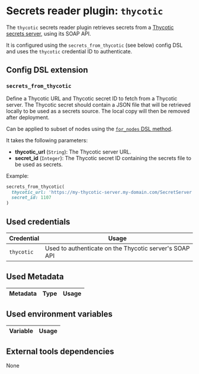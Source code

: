 # Secrets reader plugin: `thycotic`

The `thycotic` secrets reader plugin retrieves secrets from a [Thycotic secrets server](https://thycotic.com/products/secret-server-vdo/), using its SOAP API.

It is configured using the `secrets_from_thycotic` (see below) config DSL and uses the `thycotic` credential ID to authenticate.

## Config DSL extension

### `secrets_from_thycotic`

Define a Thycotic URL and Thycotic secret ID to fetch from a Thycotic server.
The Thycotic secret should contain a JSON file that will be retrieved locally to be used as a secrets source. The local copy will then be removed after deployment.

Can be applied to subset of nodes using the [`for_nodes` DSL method](/docs/config_dsl.md#for_nodes).

It takes the following parameters:
* **thycotic_url** (`String`): The Thycotic server URL.
* **secret_id** (`Integer`): The Thycotic secret ID containing the secrets file to be used as secrets.

Example:
```ruby
secrets_from_thycotic(
  thycotic_url: 'https://my-thycotic-server.my-domain.com/SecretServer',
  secret_id: 1107
)
```

## Used credentials

| Credential | Usage
| --- | --- |
| `thycotic` | Used to authenticate on the Thycotic server's SOAP API |

## Used Metadata

| Metadata | Type | Usage
| --- | --- | --- |

## Used environment variables

| Variable | Usage
| --- | --- |

## External tools dependencies

None
